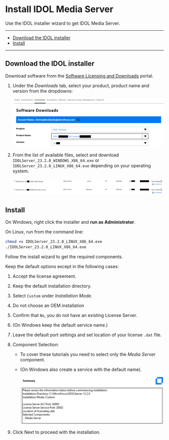 # Install IDOL Media Server

Use the IDOL installer wizard to get IDOL Media Server.

---

- [Download the IDOL installer](#download-the-idol-installer)
- [Install](#install)

---

## Download the IDOL installer

Download software from the [Software Licensing and Downloads](https://sld.microfocus.com/mysoftware/index) portal.

1. Under the *Downloads* tab, select your product, product name and version from the dropdowns:

    ![get-software](./figs/get-software.png)

1. From the list of available files, select and download `IDOLServer_23.2.0_WINDOWS_X86_64.exe` or `IDOLServer_23.2.0_LINUX_X86_64.exe` depending on your operating system.

    ![get-idol-installer](./figs/get-idol-installer.png)

## Install

On Windows, right click the installer and __run as Administrator__.

On Linux, run from the command line:

```sh
chmod +x IDOLServer_23.2.0_LINUX_X86_64.exe
./IDOLServer_23.2.0_LINUX_X86_64.exe
```

Follow the install wizard to get the required components.

Keep the default options except in the following cases:

1. Accept the license agreement.
1. Keep the default installation directory.
1. Select `Custom` under *Installation Mode*.
1. Do not choose an OEM installation
1. Confirm that `No`, you do not have an existing License Server.
1. (On Windows keep the default service name.)
1. Leave the default port settings and set location of your license `.dat` file.
1. Component Selection:
   - To cover these tutorials you need to select only the *Media Server* component.
   - (On Windows also create a service with the default name).

      ![idol-installer](./figs/idol-installer.png)

1. Click Next to proceed with the installation.
